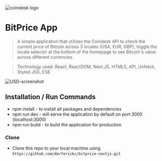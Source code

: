 <img src="https://firebasestorage.googleapis.com/v0/b/pixabay-search-app.appspot.com/o/coinbase-logo.png?alt=media&token=5557492c-b5d3-4879-bef8-5201309f492d" title="coindesk logo" alt="coindesk logo">

# BitPrice App 

> A simple application that utilizes the Coindesk API to check the current price of Bitcoin across 3 locales (USA, EUR, GBP); toggle the locale selector at the bottom of the homepage to see Bitcoin's value across different currencies.

> Technology used: React, ReactDOM, Next.JS, HTML5, API, Unfetch, Styled JSX, ES6

<img src="https://firebasestorage.googleapis.com/v0/b/pixabay-search-app.appspot.com/o/bitprice-screenshot.png?alt=media&token=b1435c0c-aa75-48ee-b47a-1cb4a45bc72b" title="USD screenshot" alt="USD-screenshot">

## Installation / Run Commands

- npm install - to install all packages and dependencies
- npm run dev - will serve the application by default on port 3000 (localhost:3000)
- npm run build - to build the application for production

### Clone

- Clone this repo to your local machine using `https://github.com/derferickc/bitprice-nextjs.git`
